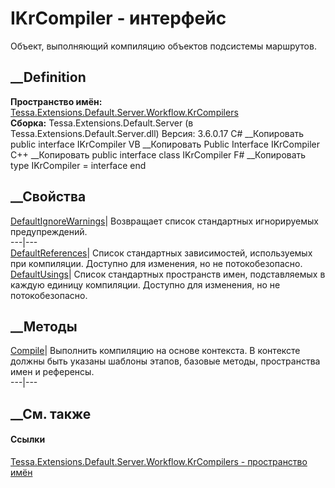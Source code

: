 # IKrCompiler - интерфейс
Объект, выполняющий компиляцию объектов подсистемы маршрутов.
## __Definition
 **Пространство имён:**
[Tessa.Extensions.Default.Server.Workflow.KrCompilers](N_Tessa_Extensions_Default_Server_Workflow_KrCompilers.htm)  
 **Сборка:** Tessa.Extensions.Default.Server (в
Tessa.Extensions.Default.Server.dll) Версия: 3.6.0.17
C# __Копировать
     public interface IKrCompiler
VB __Копировать
     Public Interface IKrCompiler
C++ __Копировать
     public interface class IKrCompiler
F# __Копировать
     type IKrCompiler = interface end
##  __Свойства
[DefaultIgnoreWarnings](P_Tessa_Extensions_Default_Server_Workflow_KrCompilers_IKrCompiler_DefaultIgnoreWarnings.htm)|
Возвращает список стандартных игнорируемых предупреждений.  
---|---  
[DefaultReferences](P_Tessa_Extensions_Default_Server_Workflow_KrCompilers_IKrCompiler_DefaultReferences.htm)|
Список стандартных зависимостей, используемых при компиляции. Доступно для
изменения, но не потокобезопасно.  
[DefaultUsings](P_Tessa_Extensions_Default_Server_Workflow_KrCompilers_IKrCompiler_DefaultUsings.htm)|
Список стандартных пространств имен, подставляемых в каждую единицу
компиляции. Доступно для изменения, но не потокобезопасно.  
## __Методы
[Compile](M_Tessa_Extensions_Default_Server_Workflow_KrCompilers_IKrCompiler_Compile.htm)|
Выполнить компиляцию на основе контекста. В контексте должны быть указаны
шаблоны этапов, базовые методы, пространства имен и референсы.  
---|---  
## __См. также
#### Ссылки
[Tessa.Extensions.Default.Server.Workflow.KrCompilers - пространство
имён](N_Tessa_Extensions_Default_Server_Workflow_KrCompilers.htm)
